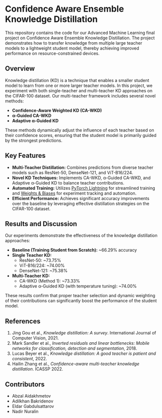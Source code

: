 # Confidence Aware Ensemble Knowledge Distillation

This repository contains the code for our Advanced Machine Learning final project on Confidence Aware Ensemble Knowledge Distillation. The project demonstrates how to transfer knowledge from multiple large teacher models to a lightweight student model, thereby achieving improved performance on resource-constrained devices.

## Overview

Knowledge distillation (KD) is a technique that enables a smaller student model to learn from one or more larger teacher models. In this project, we experiment with both single-teacher and multi-teacher KD approaches on the CIFAR-100 dataset. Our multi-teacher framework includes several novel methods:

- **Confidence-Aware Weighted KD (CA-WKD)**
- **α-Guided CA-WKD**
- **Adaptive α-Guided KD**

These methods dynamically adjust the influence of each teacher based on their confidence scores, ensuring that the student model is primarily guided by the strongest predictions.

## Key Features

- **Multi-Teacher Distillation:** Combines predictions from diverse teacher models such as ResNet-50, DenseNet-121, and ViT-B16/224.
- **Novel KD Techniques:** Implements CA-WKD, α-Guided CA-WKD, and Adaptive α-Guided KD to balance teacher contributions.
- **Automated Training:** Utilizes [PyTorch Lightning](https://www.pytorchlightning.ai/) for streamlined training and [Weights & Biases](https://wandb.ai/) for experiment tracking and automation.
- **Efficient Performance:** Achieves significant accuracy improvements over the baseline by leveraging effective distillation strategies on the CIFAR-100 dataset.


## Results and Discussion

Our experiments demonstrate the effectiveness of the knowledge distillation approaches:

- **Baseline (Training Student from Scratch):** ~66.29% accuracy
- **Single Teacher KD:**
  - ResNet-50: ~73.75%
  - ViT-B16/224: ~74.00%
  - DenseNet-121: ~75.38%
- **Multi-Teacher KD:**
  - CA-WKD (Method 1): ~73.33%
  - Adaptive α-Guided KD (with temperature tuning): ~74.00%

These results confirm that proper teacher selection and dynamic weighting of their contributions can significantly boost the performance of the student model.

## References

1. Jing Gou et al., *Knowledge distillation: A survey*. International Journal of Computer Vision, 2021.
2. Mark Sandler et al., *Inverted residuals and linear bottlenecks: Mobile networks for classification, detection and segmentation*, 2018.
3. Lucas Beyer et al., *Knowledge distillation: A good teacher is patient and consistent*, 2022.
4. Hailin Zhang et al., *Confidence-aware multi-teacher knowledge distillation*. ICASSP 2022.

## Contributors

- Abzal Aidakhmetov
- Adilkhan Bakridenov
- Eldar Gabdulsattarov
- Nadir Nuralin
